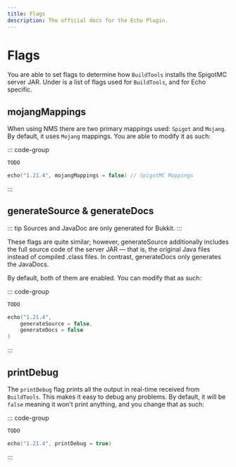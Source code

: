 ```yaml
---
title: Flags
description: The official docs for the Echo Plugin.
---
```


# Flags

You are able to set flags to determine how `BuildTools` installs the SpigotMC server JAR. Under is a list of flags used for `BuildTools`, and for Echo specific.

## mojangMappings

When using NMS there are two primary mappings used: `Spigot` and `Mojang`. 
By default, it uses `Mojang` mappings. You are able to modify it as such:

::: code-group
```Groovy [Groovy DSL]
TODO
```
```Kotlin [Kotlin DSL]
echo("1.21.4", mojangMappings = false) // SpigotMC Mappings
```
:::

## generateSource & generateDocs

::: tip
Sources and JavaDoc are only generated for Bukkit.
:::

These flags are quite similar; however, generateSource additionally includes the full source code of the server JAR — that is, the original Java files instead of compiled .class files. In contrast, generateDocs only generates the JavaDocs.

By default, both of them are enabled. You can modify that as such:

::: code-group
```Groovy [Groovy DSL]
TODO
```
```Kotlin [Kotlin DSL]
echo("1.21.4",
    generateSource = false,
    generateDocs = false
)
```
:::

## printDebug

The `printDebug` flag prints all the output in real-time received from `BuildTools`. This makes it easy to debug any problems.
By default, it will be `false` meaning it won't print anything, and you change that as such:

::: code-group
```Groovy [Groovy DSL]
TODO
```
```Kotlin [Kotlin DSL]
echo("1.21.4", printDebug = true)
```
:::
